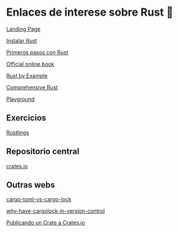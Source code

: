 Enlaces de interese sobre Rust 🦀
====================================

[Landing Page](https://www.rust-lang.org/es/learn)

[Instalar Rust](https://www.rust-lang.org/es/tools/install)

[Primeros pasos con Rust](https://learn.microsoft.com/es-es/training/paths/rust-first-steps/)

[Official online book](https://doc.rust-lang.org/book/)

[Rust by Example](https://doc.rust-lang.org/rust-by-example/)

[Comprehensive Rust](https://google.github.io/comprehensive-rust/es/index.html)

[Playground](https://play.rust-lang.org/?version=stable&mode=debug&edition=2021)

Exercicios
---------------------

[Rustlings](https://github.com/rust-lang/rustlings/tree/main)

Repositorio central
---------------------

[crates.io](https://crates.io/)

Outras webs
---------------------

[cargo-toml-vs-cargo-lock](https://doc.rust-lang.org/cargo/guide/cargo-toml-vs-cargo-lock.html)

[why-have-cargolock-in-version-control](https://doc.rust-lang.org/cargo/faq.html#why-have-cargolock-in-version-control)

[Publicando un Crate a Crates.io](https://book.rustlang-es.org/ch14-02-publishing-to-crates-io)